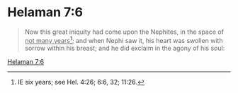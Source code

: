 # Helaman 7:6

> Now this great iniquity had come upon the Nephites, in the space of <u>not many years</u>[^a]; and when Nephi saw it, his heart was swollen with sorrow within his breast; and he did exclaim in the agony of his soul:

[Helaman 7:6](https://www.churchofjesuschrist.org/study/scriptures/bofm/hel/7?lang=eng&id=p6#p6)


[^a]: IE six years; see Hel. 4:26; 6:6, 32; 11:26.
